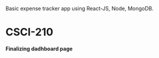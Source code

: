 Basic expense tracker app using React-JS, Node, MongoDB.

# CSCI-210

#### Finalizing dadhboard page
